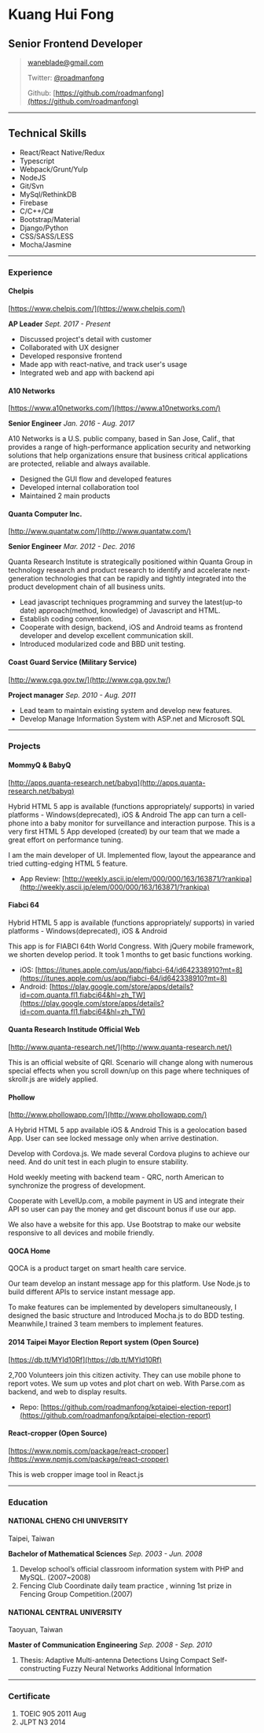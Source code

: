 # Kuang Hui Fong
## Senior Frontend Developer

> [waneblade@gmail.com](waneblade@gmail.com)
>
> Twitter: [@roadmanfong](https://twitter.com/roadmanfong)
>
> Github: [https://github.com/roadmanfong](https://github.com/roadmanfong)


-----

## Technical Skills
* React/React Native/Redux
* Typescript
* Webpack/Grunt/Yulp
* NodeJS
* Git/Svn
* MySql/RethinkDB
* Firebase
* C/C++/C#
* Bootstrap/Material
* Django/Python
* CSS/SASS/LESS
* Mocha/Jasmine

-----

### Experience

#### Chelpis
[https://www.chelpis.com/](https://www.chelpis.com/)

__AP Leader__
*Sept. 2017 - Present*

* Discussed project's detail with customer
* Collaborated with UX designer
* Developed responsive frontend
* Made app with react-native, and track user's usage
* Integrated web and app with backend api

#### A10 Networks
[https://www.a10networks.com/](https://www.a10networks.com/)

__Senior Engineer__
*Jan. 2016 - Aug. 2017*

A10 Networks is a U.S. public company, based in San Jose, Calif., that provides a range of high-performance application security and networking solutions that help organizations ensure that business critical applications are protected, reliable and always available.

* Designed the GUI flow and developed features
* Developed internal collaboration tool
* Maintained 2 main products

#### Quanta Computer Inc.
[http://www.quantatw.com/](http://www.quantatw.com/)

__Senior Engineer__
*Mar. 2012 - Dec. 2016*

Quanta Research Institute is strategically positioned within Quanta Group in technology research and product research to identify and accelerate next-generation technologies that can be rapidly and tightly integrated into the product development chain of all business units.

* Lead javascript techniques programming and survey the latest(up-to date) approach(method, knowledge) of Javascript and HTML.
* Establish coding convention.
* Cooperate with design, backend, iOS and Android teams as frontend developer and develop excellent communication skill.
* Introduced modularized code and BBD unit testing.

#### Coast Guard Service (Military Service)
[http://www.cga.gov.tw/](http://www.cga.gov.tw/)

__Project manager__
*Sep. 2010 - Aug. 2011*

* Lead team to maintain existing system and develop new features.
* Develop Manage Information System with ASP.net and Microsoft SQL

-----

### Projects

####

#### MommyQ & BabyQ
[http://apps.quanta-research.net/babyq](http://apps.quanta-research.net/babyq)

Hybrid HTML 5 app is available (functions appropriately/ supports) in varied platforms - Windows(deprecated), iOS & Android
The app can turn a cell-phone into a baby monitor for surveillance and interaction purpose. This is a very first HTML 5 App developed (created) by our team that we made a great effort on performance tuning.

I am the main developer of UI. Implemented flow, layout the appearance and tried cutting-edging HTML 5 feature.

* App Review: [http://weekly.ascii.jp/elem/000/000/163/163871/?rankipa](http://weekly.ascii.jp/elem/000/000/163/163871/?rankipa)

#### Fiabci 64
Hybrid HTML 5 app is available (functions appropriately/ supports) in varied platforms - Windows(deprecated), iOS & Android

This app is for FIABCI 64th World Congress. With jQuery mobile framework, we shorten develop period. It took 1 months to get basic functions working.

* iOS: [https://itunes.apple.com/us/app/fiabci-64/id642338910?mt=8](https://itunes.apple.com/us/app/fiabci-64/id642338910?mt=8)
* Android: [https://play.google.com/store/apps/details?id=com.quanta.fl1.fiabci64&hl=zh_TW](https://play.google.com/store/apps/details?id=com.quanta.fl1.fiabci64&hl=zh_TW)

#### Quanta Research Institude Official Web
[http://www.quanta-research.net/](http://www.quanta-research.net/)

This is an official website of QRI. Scenario will change along with numerous special effects when you scroll down/up on this page where techniques of skrollr.js are widely applied.

#### Phollow
[http://www.phollowapp.com/](http://www.phollowapp.com/)

A Hybrid HTML 5 app available iOS & Android
This is a geolocation based App. User can see locked message only when arrive destination.

Develop with Cordova.js. We made several Cordova plugins to achieve our need. And do unit test in each plugin to ensure stability.

Hold weekly meeting with backend team - QRC, north American to synchronize the progress of development.

Cooperate with LevelUp.com, a mobile payment in US and integrate their API so user can pay the money and get discount bonus if use our app.

We also have a website for this app.
Use Bootstrap to make our website responsive to all devices and mobile friendly.


#### QOCA Home

QOCA is a product target on smart health care service.

Our team develop an instant message app for this platform.
Use Node.js to build different APIs to service instant message app.

To make features can be implemented by developers simultaneously,  I designed the basic structure and
Introduced Mocha.js to do BDD testing.
Meanwhile,I trained 3 team members to implement features.


#### 2014 Taipei Mayor Election Report system (Open Source)
 [https://db.tt/MYId10Rf](https://db.tt/MYId10Rf)

2,700 Volunteers join this citizen activity.
They can use mobile phone to report votes.
We sum up votes and plot chart on web.
With Parse.com as backend, and web to display results.

* Repo: [https://github.com/roadmanfong/kptaipei-election-report](https://github.com/roadmanfong/kptaipei-election-report)

#### React-cropper (Open Source)
[https://www.npmjs.com/package/react-cropper](https://www.npmjs.com/package/react-cropper)

This is web cropper image tool in React.js

-----

### Education
#### NATIONAL CHENG CHI UNIVERSITY
Taipei, Taiwan

__Bachelor of Mathematical Sciences__
*Sep. 2003 - Jun. 2008*

1. Develop school’s official classroom information system with PHP and MySQL. (2007~2008)
2. Fencing Club Coordinate daily team practice , winning 1st prize in Fencing Group Competition.(2007)

#### NATIONAL CENTRAL UNIVERSITY
Taoyuan, Taiwan

__Master of Communication Engineering__
*Sep. 2008 - Sep. 2010*

  1. Thesis: Adaptive Multi-antenna Detections Using Compact Self-constructing Fuzzy Neural Networks
Additional Information

-----

### Certificate
1. TOEIC 905 2011 Aug
2. JLPT N3 2014


